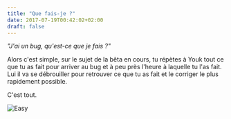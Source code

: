 ```yaml
---
title: "Que fais-je ?"
date: 2017-07-19T00:42:02+02:00
draft: false
---
```


*"J'ai un bug, qu'est-ce que je fais ?"*

Alors c'est simple, sur le sujet de la bêta en cours, tu répètes à Youk tout ce que tu as fait pour arriver au bug et à peu près l'heure à laquelle tu l'as fait.
Lui il va se débrouiller pour retrouver ce que tu as fait et le corriger le plus rapidement possible.

C'est tout.

![Easy](https://media.giphy.com/media/DJ7qwVRIrBNmw/giphy.gif)




